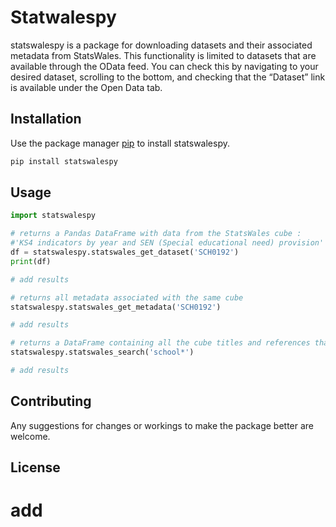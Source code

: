 # Statwalespy

statswalespy is a package for downloading datasets and their associated metadata from StatsWales. This functionality is limited to datasets that are available through the OData feed. You can check this by navigating to your desired dataset, scrolling to the bottom, and checking that the “Dataset” link is available under the Open Data tab.

## Installation

Use the package manager [pip](https://pip.pypa.io/en/stable/) to install statswalespy.

```bash
pip install statswalespy
```

## Usage

```python
import statswalespy

# returns a Pandas DataFrame with data from the StatsWales cube :
#'KS4 indicators by year and SEN (Special educational need) provision'
df = statswalespy.statswales_get_dataset('SCH0192')
print(df)

# add results

# returns all metadata associated with the same cube
statswalespy.statswales_get_metadata('SCH0192')

# add results 

# returns a DataFrame containing all the cube titles and references that match the keyword school
statswalespy.statswales_search('school*')

# add results 

```

## Contributing
Any suggestions for changes or workings to make the package better are welcome.

## License
# add
